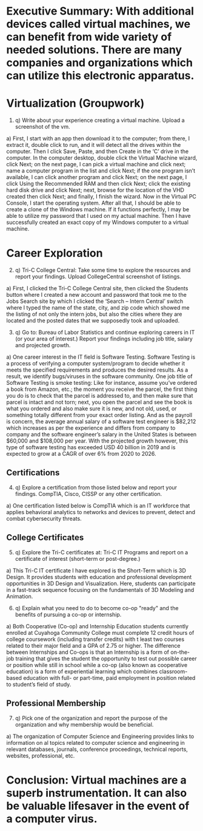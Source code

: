 # Executive Summary: With additional devices called virtual machines, we can benefit from wide variety of needed solutions. There are many companies and organizations which can utilize this electronic apparatus.
 
 # Virtualization (Groupwork)
 
1.	q) Write about your experience creating a virtual machine. Upload a screenshot of the vm. 

a)	First, I start with an app then download it to the computer; from there, I extract it, double click to run, and it will detect all the drives within the computer. Then I click Save, Paste, and then Create in the ‘C’ drive in the computer. In the computer desktop, double click the Virtual Machine wizard, click Next; on the next page, I can pick a virtual machine and click next; name a computer program in the list and click Next; if the one program isn’t available, I can click another program and click Next; on the next page, I click Using the Recommended RAM and then click Next; click the existing hard disk drive and click Next; next, browse for the location of the VHD created then click Next; and finally, I finish the wizard. Now in the Virtual PC Console, I start the operating system. After all that, I should be able to create a clone of the Windows machine. If it functions perfectly, I may be able to utilize my password that I used on my actual machine. Then I have successfully created an exact copy of my Windows computer to a virtual machine.
 
 # Career Exploration
 
2.	q) Tri-C College Central: Take some time to explore the resources and report your findings. Upload CollegeCentral screenshot of listings. 

a) First, I clicked the Tri-C College Central site, then clicked the Students button where I created a new account and password that took me to the Jobs Search site by which I clicked the ‘Search – Intern Central’ switch where I typed the name of the state, city, and zip code which showed me the listing of not only the intern jobs, but also the cities where they are located and the posted dates that we supposedly took and uploaded.

 
3.	 q) Go to: Bureau of Labor Statistics and continue exploring careers in IT (or your area of interest.) Report your findings including job title, salary and projected growth.      

a)	One career interest in the IT field is Software Testing. Software Testing is a process of verifying a computer system/program to decide whether it meets the specified requirements and produces the desired results. As a result, we identify bugs/viruses in the software community. One job title of Software Testing is smoke testing: Like for instance, assume you’ve ordered a book from Amazon, etc.; the moment you receive the parcel, the first thing you do is to check that the parcel is addressed to, and then make sure that parcel is intact and not torn; next, you open the parcel and see the book is what you ordered and also make sure it is new, and not old, used, or something totally different from your exact order listing. And as the payroll is concern, the average annual salary of a software test engineer is $82,212 which increases as per the experience and differs from company to company and the software engineer’s salary in the United States is between $60,000 and $108,000 per year. With the projected growth however, this type of software testing has exceeded USD 40 billion in 2019 and is expected to grow at a CAGR of over 6% from 2020 to 2026.
## Certifications
4.	q)  Explore a certification from those listed below and report your findings. 
   CompTIA, Cisco, CISSP or any other certification.  
   
   a) One certification listed below is CompTIA which is an IT workforce that applies behavioral analytics to networks and devices to prevent, detect and combat cybersecurity threats.

## College Certificates
5.	q)  Explore the Tri-C certificates at: Tri-C IT Programs and report on a certificate of interest (short-term or post-degree.) 

a) This Tri-C IT certificate I have explored is the Short-Term which is 3D Design. It provides students with education and professional development opportunities in 3D Design and Visualization. Here, students can participate in a fast-track sequence focusing on the fundamentals of 3D Modeling and Animation.

6.	q)  Explain what you need to do to become co-op "ready" and the benefits of   pursuing a co-op or internship. 

a) Both Cooperative (Co-op) and Internship Education students currently enrolled at Cuyahoga Community College must complete 12 credit hours of college coursework (including transfer credits) with t least two courses related to their major field and a GPA of 2.75 or higher. The difference between Internships and Co-ops is that an Internship is a form of on-the-job training that gives the student the opportunity to test out possible career or position while still in school while a co-op (also known as cooperative education) is a form of experiential learning which combines classroom-based education with full- or part-time, paid employment in position related to student’s field of study.   

## Professional Membership
7.	q) Pick one of the organization and report the purpose of the organization and why membership would be beneficial.  

a) The organization of Computer Science and Engineering provides links to information on al topics related to computer science and engineering in relevant databases, journals, conference proceedings, technical reports, websites, professional, etc. 


# Conclusion: Virtual machines are a superb instrumentation. It can also be valuable lifesaver in the event of a computer virus.  
